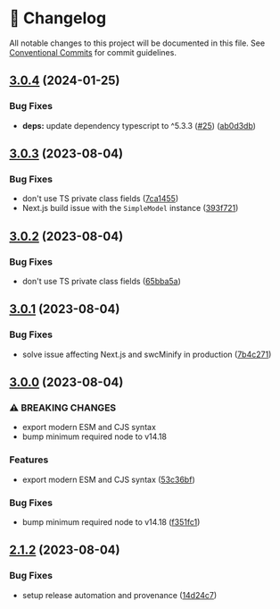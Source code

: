 <!-- markdownlint-disable --><!-- textlint-disable -->

# 📓 Changelog

All notable changes to this project will be documented in this file. See
[Conventional Commits](https://conventionalcommits.org) for commit guidelines.

## [3.0.4](https://github.com/sanity-io/mendoza-js/compare/v3.0.3...v3.0.4) (2024-01-25)

### Bug Fixes

- **deps:** update dependency typescript to ^5.3.3 ([#25](https://github.com/sanity-io/mendoza-js/issues/25)) ([ab0d3db](https://github.com/sanity-io/mendoza-js/commit/ab0d3db68cdbec36576fb3b8372d9ee36ae8e083))

## [3.0.3](https://github.com/sanity-io/mendoza-js/compare/v3.0.2...v3.0.3) (2023-08-04)

### Bug Fixes

- don't use TS private class fields ([7ca1455](https://github.com/sanity-io/mendoza-js/commit/7ca145567e9ccdb73522072bea5197257b5ceb11))
- Next.js build issue with the `SimpleModel` instance ([393f721](https://github.com/sanity-io/mendoza-js/commit/393f7218d1fb77188d253e62e4ccedde681815ca))

## [3.0.2](https://github.com/sanity-io/mendoza-js/compare/v3.0.1...v3.0.2) (2023-08-04)

### Bug Fixes

- don't use TS private class fields ([65bba5a](https://github.com/sanity-io/mendoza-js/commit/65bba5ac3da5e771438c5f7d3228f726333b62dc))

## [3.0.1](https://github.com/sanity-io/mendoza-js/compare/v3.0.0...v3.0.1) (2023-08-04)

### Bug Fixes

- solve issue affecting Next.js and swcMinify in production ([7b4c271](https://github.com/sanity-io/mendoza-js/commit/7b4c2716dc4025b61738d6bdf5a12183b5cb360f))

## [3.0.0](https://github.com/sanity-io/mendoza-js/compare/v2.1.2...v3.0.0) (2023-08-04)

### ⚠ BREAKING CHANGES

- export modern ESM and CJS syntax
- bump minimum required node to v14.18

### Features

- export modern ESM and CJS syntax ([53c36bf](https://github.com/sanity-io/mendoza-js/commit/53c36bf9193e6c5bea0c24289b9189de27f5d78e))

### Bug Fixes

- bump minimum required node to v14.18 ([f351fc1](https://github.com/sanity-io/mendoza-js/commit/f351fc15e0fa55267305a918d065324754cd798e))

## [2.1.2](https://github.com/sanity-io/mendoza-js/compare/v2.1.1...v2.1.2) (2023-08-04)

### Bug Fixes

- setup release automation and provenance ([14d24c7](https://github.com/sanity-io/mendoza-js/commit/14d24c7bf51660848519f9964673fd694e161654))
